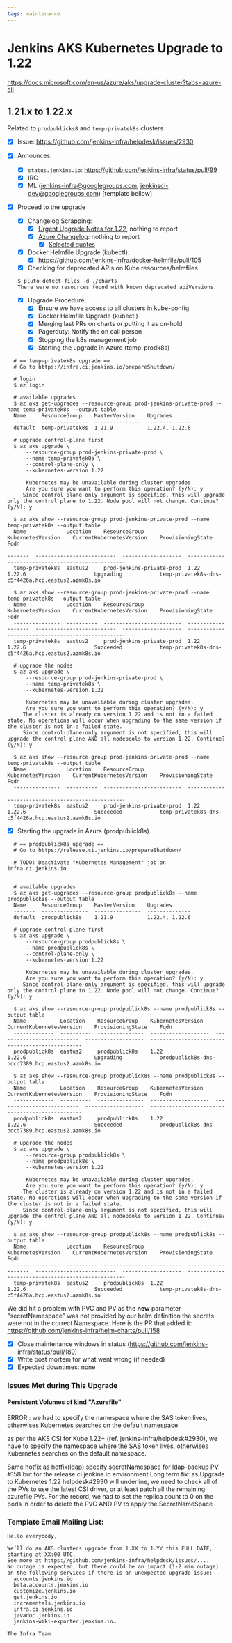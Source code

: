 ```yaml
---
tags: maintenance
---
```

<!-- markdownlint-disable MD013 MD036-->

# Jenkins AKS Kubernetes Upgrade to 1.22

https://docs.microsoft.com/en-us/azure/aks/upgrade-cluster?tabs=azure-cli

## 1.21.x  to 1.22.x

Related to `prodpublicks8` and `temp-privatek8s` clusters

- [x] Issue: <https://github.com/jenkins-infra/helpdesk/issues/2930>

- [X] Announces:
  - [X] `status.jenkins.io`: <https://github.com/jenkins-infra/status/pull/99>
  - [x] IRC
  - [x] ML (jenkins-infra@googlegroups.com, jenkinsci-dev@googlegroups.com) [template bellow]

- [X] Proceed to the upgrade
  - [X] Changelog Scrapping:
    - [X] [Urgent Upgrade Notes for 1.22](https://github.com/kubernetes/kubernetes/blob/master/CHANGELOG/CHANGELOG-1.22.md#urgent-upgrade-notes), nothing to report
    - [X] [Azure Changelog](https://github.com/Azure/AKS/blob/master/CHANGELOG.md): nothing to report
      - [X] [Selected quotes](https://github.com/jenkins-infra/helpdesk/issues/2930#issuecomment-1168457423)

  - [x] Docker Helmfile Upgrade (kubectl):
    - [x] <https://github.com/jenkins-infra/docker-helmfile/pull/105>
  
  - [x] Checking for deprecated APIs on Kube resources/helmfiles
  
  ```shell
  $ pluto detect-files -d ./charts
  There were no resources found with known deprecated apiVersions.
  ```

  - [X] Upgrade Procedure:
    - [x] Ensure we have access to all clusters in kube-config
    - [x] Docker Helmfile Upgrade (kubectl)
    - [x] Merging last PRs on charts or putting it as on-hold
    - [x] Pagerduty: Notify the on call person
    - [x] Stopping the k8s management job
    - [x] Starting the upgrade in Azure (temp-prodk8s)

```console
  # == temp-privatek8s upgrade ==
  # Go to https://infra.ci.jenkins.io/prepareShutdown/

  # login
  $ az login

  # available upgrades
  $ az aks get-upgrades --resource-group prod-jenkins-private-prod --name temp-privatek8s --output table
  Name     ResourceGroup    MasterVersion    Upgrades
  -------  ---------------  ---------------  --------------
  default  temp-privatek8s  1.21.9           1.22.4, 1.22.6

  # upgrade control-plane first
  $ az aks upgrade \
      --resource-group prod-jenkins-private-prod \
      --name temp-privatek8s \
      --control-plane-only \
      --kubernetes-version 1.22

      Kubernetes may be unavailable during cluster upgrades.
      Are you sure you want to perform this operation? (y/N): y
     Since control-plane-only argument is specified, this will upgrade only the control plane to 1.22. Node pool will not change. Continue? (y/N): y

  $ az aks show --resource-group prod-jenkins-private-prod --name temp-privatek8s --output table
  Name             Location    ResourceGroup              KubernetesVersion    CurrentKubernetesVersion    ProvisioningState    Fqdn
  ---------------  ----------  -------------------------  -------------------  --------------------------  -------------------  --------------------------------------------------
  temp-privatek8s  eastus2     prod-jenkins-private-prod  1.22                 1.22.6                      Upgrading            temp-privatek8s-dns-c5f4426a.hcp.eastus2.azmk8s.io

  $ az aks show --resource-group prod-jenkins-private-prod --name temp-privatek8s --output table
  Name             Location    ResourceGroup              KubernetesVersion    CurrentKubernetesVersion    ProvisioningState    Fqdn
  ---------------  ----------  -------------------------  -------------------  --------------------------  -------------------  --------------------------------------------------
  temp-privatek8s  eastus2     prod-jenkins-private-prod  1.22                 1.22.6                      Succeeded            temp-privatek8s-dns-c5f4426a.hcp.eastus2.azmk8s.io

  # upgrade the nodes
  $ az aks upgrade \
      --resource-group prod-jenkins-private-prod \
      --name temp-privatek8s \
      --kubernetes-version 1.22

      Kubernetes may be unavailable during cluster upgrades.
      Are you sure you want to perform this operation? (y/N): y
     The cluster is already on version 1.22 and is not in a failed state. No operations will occur when upgrading to the same version if the cluster is not in a failed state.
     Since control-plane-only argument is not specified, this will upgrade the control plane AND all nodepools to version 1.22. Continue? (y/N): y

  $ az aks show --resource-group prod-jenkins-private-prod --name temp-privatek8s --output table
  Name             Location    ResourceGroup              KubernetesVersion    CurrentKubernetesVersion    ProvisioningState    Fqdn
  ---------------  ----------  -------------------------  -------------------  --------------------------  -------------------  --------------------------------------------------
  temp-privatek8s  eastus2     prod-jenkins-private-prod  1.22                 1.22.6                      Succeeded            temp-privatek8s-dns-c5f4426a.hcp.eastus2.azmk8s.io
```

   - [x] Starting the upgrade in Azure (prodpublick8s)
      
```console
  # == prodpublick8s upgrade ==
  # Go to https://release.ci.jenkins.io/prepareShutdown/

  # TODO: Deactivate "Kubernetes Management" job on infra.ci.jenkins.io


  # available upgrades
  $ az aks get-upgrades --resource-group prodpublick8s --name prodpublick8s --output table
  Name     ResourceGroup    MasterVersion    Upgrades
  -------  ---------------  ---------------  --------------
  default  prodpublick8s    1.21.9           1.22.4, 1.22.6

  # upgrade control-plane first
  $ az aks upgrade \
      --resource-group prodpublick8s \
      --name prodpublick8s \
      --control-plane-only \
      --kubernetes-version 1.22

      Kubernetes may be unavailable during cluster upgrades.
      Are you sure you want to perform this operation? (y/N): y
     Since control-plane-only argument is specified, this will upgrade only the control plane to 1.22. Node pool will not change. Continue? (y/N): y

  $ az aks show --resource-group prodpublick8s --name prodpublick8s --output table
  Name           Location    ResourceGroup    KubernetesVersion    CurrentKubernetesVersion    ProvisioningState    Fqdn
  -------------  ----------  ---------------  -------------------  --------------------------  -------------------  ------------------------------------------------
  prodpublick8s  eastus2     prodpublick8s    1.22                 1.22.6                      Upgrading            prodpublick8s-dns-bdcd7389.hcp.eastus2.azmk8s.io

  $ az aks show --resource-group prodpublick8s --name prodpublick8s --output table
  Name           Location    ResourceGroup    KubernetesVersion    CurrentKubernetesVersion    ProvisioningState    Fqdn
  -------------  ----------  ---------------  -------------------  --------------------------  -------------------  ------------------------------------------------
  prodpublick8s  eastus2     prodpublick8s    1.22                 1.22.6                      Succeeded            prodpublick8s-dns-bdcd7389.hcp.eastus2.azmk8s.io

  # upgrade the nodes
  $ az aks upgrade \
      --resource-group prodpublick8s \
      --name prodpublick8s \
      --kubernetes-version 1.22

      Kubernetes may be unavailable during cluster upgrades.
      Are you sure you want to perform this operation? (y/N): y
     The cluster is already on version 1.22 and is not in a failed state. No operations will occur when upgrading to the same version if the cluster is not in a failed state.
     Since control-plane-only argument is not specified, this will upgrade the control plane AND all nodepools to version 1.22. Continue? (y/N): y

  $ az aks show --resource-group prodpublick8s --name prodpublick8s --output table
  Name             Location    ResourceGroup              KubernetesVersion    CurrentKubernetesVersion    ProvisioningState    Fqdn
  ---------------  ----------  -------------------------  -------------------  --------------------------  -------------------  --------------------------------------------------
  temp-privatek8s  eastus2     prodpublick8s  1.22                 1.22.6                      Succeeded            temp-privatek8s-dns-c5f4426a.hcp.eastus2.azmk8s.io
```
         
         
  We did hit a problem with PVC and PV as the **new** parameter "secretNamespace" was not provided by our helm definition the secrets were not in the correct Namespace.
         Here is the PR that added it: https://github.com/jenkins-infra/helm-charts/pull/158
         
         
  - [x] Close maintenance windows in status (<https://github.com/jenkins-infra/status/pull/189>)
  - [x] Write post mortem for what went wrong (if needed)
- [x] Expected downtimes: none

### Issues Met during This Upgrade
        


#### Persistent Volumes of kind "Azurefile"

ERROR : we had to specify the namespace where the SAS token lives, otherwises Kubernetes searches on the default namespace.
        
as per the AKS CSI for Kube 1.22+ (ref. jenkins-infra/helpdesk#2930), we have to specify the namespace where the SAS token lives, otherwises Kubernetes searches on the default namespace.

Same hotfix as hotfix(ldap) specify secretNamespace for ldap-backup PV #158 but for the release.ci.jenkins.io environment
Long term fix: as Upgrade to Kubernetes 1.22 helpdesk#2930 will underline, we need to check all of the PVs to use the latest CSI driver, or at least patch all the remaining azurefile PVs.
For the record, we had to set the replica count to 0 on the pods in order to delete the PVC AND PV to apply the SecretNameSpace

### Template Email Mailing List: 

```
Hello everybody,

We’ll do an AKS clusters upgrade from 1.XX to 1.YY this FULL DATE, starting at XX:00 UTC.
See more at https://github.com/jenkins-infra/helpdesk/issues/....
No outage is expected, but there could be an impact (1-2 min outage) on the following services if there is an unexpected upgrade issue:
  accounts.jenkins.io
  beta.accounts.jenkins.io
  customize.jenkins.io
  get.jenkins.io
  incrementals.jenkins.io
  infra.ci.jenkins.io
  javadoc.jenkins.io
  jenkins-wiki-exporter.jenkins.io…

The Infra Team
```

